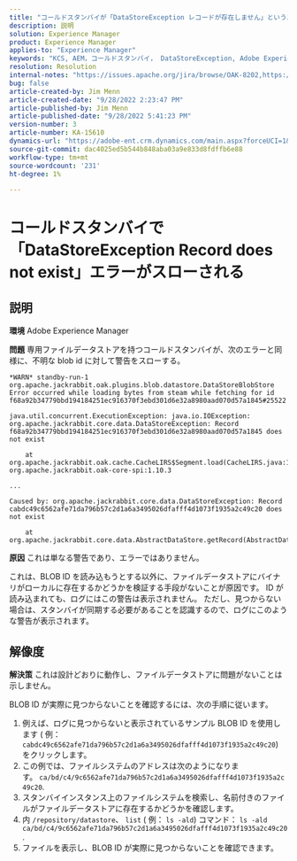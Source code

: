 ```yaml
---
title: "コールドスタンバイが「DataStoreException レコードが存在しません」というエラーをスローしました"
description: 説明
solution: Experience Manager
product: Experience Manager
applies-to: "Experience Manager"
keywords: "KCS, AEM，コールドスタンバイ， DataStoreException, Adobe Experience Manager，レコードが存在しません，エラー，警告，警告"
resolution: Resolution
internal-notes: "https://issues.apache.org/jira/browse/OAK-8202,https://jira.corp.adobe.com/browse/GRANITE-11668"
bug: false
article-created-by: Jim Menn
article-created-date: "9/28/2022 2:23:47 PM"
article-published-by: Jim Menn
article-published-date: "9/28/2022 5:41:23 PM"
version-number: 3
article-number: KA-15610
dynamics-url: "https://adobe-ent.crm.dynamics.com/main.aspx?forceUCI=1&pagetype=entityrecord&etn=knowledgearticle&id=5e521024-393f-ed11-9db1-0022480866ad"
source-git-commit: dac4025ed5b544b848aba03a9e833d8fdffb6e88
workflow-type: tm+mt
source-wordcount: '231'
ht-degree: 1%

---
```


# コールドスタンバイで「DataStoreException Record does not exist」エラーがスローされる

## 説明


<b>環境</b>
Adobe Experience Manager

<b>問題</b>
専用ファイルデータストアを持つコールドスタンバイが、次のエラーと同様に、不明な blob id に対して警告をスローする。


```
*WARN* standby-run-1 org.apache.jackrabbit.oak.plugins.blob.datastore.DataStoreBlobStore Error occurred while loading bytes from steam while fetching for id f68a92b34779bbd194184251ec916370f3ebd301d6e32a8980aad070d57a1845#25522

java.util.concurrent.ExecutionException: java.io.IOException: org.apache.jackrabbit.core.data.DataStoreException: Record f68a92b34779bbd194184251ec916370f3ebd301d6e32a8980aad070d57a1845 does not exist

    at org.apache.jackrabbit.oak.cache.CacheLIRS$Segment.load(CacheLIRS.java:1017) org.apache.jackrabbit.oak-core-spi:1.10.3

...

Caused by: org.apache.jackrabbit.core.data.DataStoreException: Record cabdc49c6562afe71da796b57c2d1a6a3495026dfafff4d1073f1935a2c49c20 does not exist

    at org.apache.jackrabbit.core.data.AbstractDataStore.getRecord(AbstractDataStore.java:59)
```


<b>原因</b>
これは単なる警告であり、エラーではありません。

これは、BLOB ID を読み込もうとする以外に、ファイルデータストアにバイナリがローカルに存在するかどうかを検証する手段がないことが原因です。
ID が読み込まれても、ログにはこの警告は表示されません。
ただし、見つからない場合は、スタンバイが同期する必要があることを認識するので、ログにこのような警告が表示されます。


## 解像度


<b>解決策</b>
これは設計どおりに動作し、ファイルデータストアに問題がないことは示しません。

BLOB ID が実際に見つからないことを確認するには、次の手順に従います。

1. 例えば、ログに見つからないと表示されているサンプル BLOB ID を使用します ( 例： `cabdc49c6562afe71da796b57c2d1a6a3495026dfafff4d1073f1935a2c49c20`) をクリックします。
2. この例では、ファイルシステムのアドレスは次のようになります。 `ca/bd/c4/9c6562afe71da796b57c2d1a6a3495026dfafff4d1073f1935a2c49c20`.
3. スタンバイインスタンス上のファイルシステムを検索し、名前付きのファイルがファイルデータストアに存在するかどうかを確認します。
4. 内 `/repository/datastore`、 `list` ( 例： `ls -ald`) コマンド： `ls -ald ca/bd/c4/9c6562afe71da796b57c2d1a6a3495026dfafff4d1073f1935a2c49c20`.
5. ファイルを表示し、BLOB ID が実際に見つからないことを確認できます。

